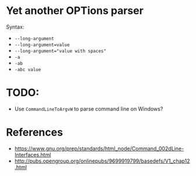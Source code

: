 # Yet another OPTions parser

Syntax:
* `--long-argument`
* `--long-argument=value`
* `--long-argument="value with spaces"`
* `-a`
* `-ab`
* `-abc value`

# TODO:
* Use `CommandLineToArgvW` to parse command line on Windows?

# References
* https://www.gnu.org/prep/standards/html_node/Command_002dLine-Interfaces.html
* http://pubs.opengroup.org/onlinepubs/9699919799/basedefs/V1_chap12.html

